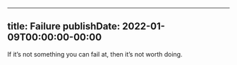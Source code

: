 
---
title: Failure
publishDate: 2022-01-09T00:00:00-00:00
---

 If it’s not something you can fail at, then it’s not worth doing.
